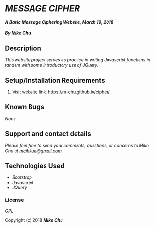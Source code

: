 # _MESSAGE CIPHER_

#### _A Basic Message Ciphering Website, March 19, 2018_

#### _By Mike Chu_

## Description

_This website project serves as practice in writing Javascript functions in tandem with some introductory use of JQuery._

## Setup/Installation Requirements

1. Visit website link: https://m-chu.github.io/cipher/

## Known Bugs

_None._

## Support and contact details

_Please feel free to send your comments, questions, or concerns to Mike Chu at mcihkue@gmail.com._

## Technologies Used

* _Bootstrap_
* _Javascript_
* _JQuery_

### License

*GPL*

Copyright (c) 2018 **_Mike Chu_**
